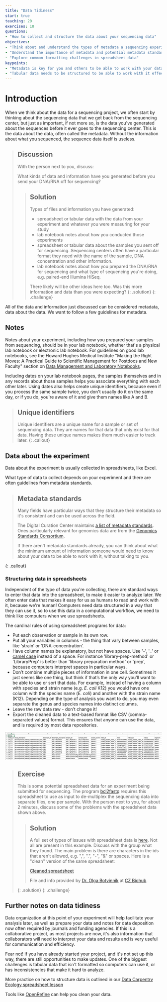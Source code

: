 ```yaml
---
title: "Data Tidiness"
start: true
teaching: 20
exercises: 10
questions:
- "How to collect and structure the data about your sequencing data"
objectives:
- "Think about and understand the types of metadata a sequencing experiment will generate"
- "Understand the importance of metadata and potential metadata standards"
- "Explore common formatting challenges in spreadsheet data"
keypoints:
- "Metadata is key for you and others to be able to work with your data"
- "Tabular data needs to be structured to be able to work with it effectively"
---
```


# Introduction

When we think about the data for a sequencing project, we often start by thinking
about the sequencing data that we get back from the sequencing center, but just as
important, if not more so, is the data you've generated about the sequences before it
ever goes to the sequencing center. This is the data about the data, often called the
metadata. Without the information about what you sequenced, the sequence data itself
is useless.  

> ## Discussion
> With the person next to you, discuss:
>
> What kinds of data and information have you generated before you send your
> DNA/RNA off for sequencing?
>
>> ## Solution
>> Types of files and information you have generated:  
>> - spreadsheet or tabular data with the data from your experiment and whatever you were measuring for your study
>> - lab notebook notes about how you conducted those experiments
>> - spreadsheet or tabular data about the samples you sent off for sequencing. Sequencing centers often have a particular format they need with the name of the sample, DNA concentration and other information.
>> - lab notebook notes about how you prepared the DNA/RNA for sequencing and what type of sequencing you're doing, e.g. paired-end Illumina HiSeq.
>>
>> There likely will be other ideas here too.
>> Was this more information and data than you were expecting?
> {: .solution}
{: .challenge}

All of the data and information just discussed can be considered metadata, data about
the data. We want to follow a few guidelines for metadata.

## Notes

Notes about your experiment, including how you prepared your samples from sequencing,
should be in your lab notebook, whether that's a physical lab notebook or electronic
lab notebook. For guidelines on good lab notebooks, see the Howard Hughes Medical
Institute "Making the Right Moves: A Practical Guide to Scientific Management for
Postdocs and New Faculty" section on
[Data Management and Laboratory Notebooks](http://www.hhmi.org/sites/default/files/Educational%20Materials/Lab%20Management/Making%20the%20Right%20Moves/moves2_ch8.pdf).

Including dates on your lab notebook pages, the samples themselves and in
any records about those samples helps you associate everything with each
other later. Using dates also helps create unique identifiers, because even
if you process the same sample twice, you don't usually do it on the same
day, or if you do, you're aware of it and give them names like A and B.

> ## Unique identifiers
> Unique identifiers are a unique name for a sample or set of sequencing data.
> They are names for that data that only exist for that data. Having these
> unique names makes them much easier to track later.
{: .callout}

## Data about the experiment

Data about the experiment is usually collected in spreadsheets, like Excel.

What type of data to collect depends on your experiment and there are often guidelines
from metadata standards.

> ## Metadata standards
> Many fields have particular ways that they structure their metadata so it's
> consistent and can be used across the field.
>
> The Digital Curation Center maintains
> [a list of metadata  standards](http://www.dcc.ac.uk/resources/metadata-standards/list).
> Ones particularly relevant for genomics data are from the
> [Genomics Standards Consortium](http://gensc.org/projects/).
>
> If there aren't metadata standards already, you can think about what the minimum
> amount of information someone would need to know about your data to be able to work
> with it, without talking to you.
>
{: .callout}

### Structuring data in spreadsheets

Independent of the type of data you're collecting, there are standard ways to enter
that data into the spreadsheet, to make it easier to analyze later. We often enter
data that makes it easy for us as humans to read and work with it, because we're
human! Computers need data structured in a way that they can use it, so to use this
data in a computational workflow, we need to think like computers when we use
spreadsheets.

The cardinal rules of using spreadsheet programs for data:

- Put each observation or sample in its own row.
- Put all your variables in columns - the thing that vary between samples, like ‘strain’ or ‘DNA-concentration’.
- Have column names be explanatory, but not have spaces. Use '-', '_' or [camel case](https://en.wikipedia.org/wiki/Camel_case) instead of a space. For instance 'library-prep-method' or 'LibraryPrep' is better than 'library preparation method' or 'prep', because computers interpret spaces in particular ways.
- Don’t combine multiple pieces of information in one cell. Sometimes it just seems like one thing, but think if that’s the only way you’ll want to be able to use or sort that data. For example, instead of having a column with species and strain name (e.g. *E. coli* K12) you would have one column with the species name (*E. coli*) and another with the strain name (K12). Depending on the type of analysis you want to do, you may even separate the genus and species names into distinct columns.
- Leave the raw data raw - don’t change it!
- Export the cleaned data to a text-based format like CSV (comma-separated values) format. This ensures that anyone can use the data, and is required by most data repositories.

[![Messy spreadsheet](../fig/01_tidiness_datasheet_example_messy.png)](../files/SampleSheet_Example_messy.csv?raw=true)

> ## Exercise
> This is some potential spreadsheet data for an experiment being submitted for
> sequencing. The program
> [bcl2fastq](https://support.illumina.com/content/dam/illumina-support/documents/documentation/software_documentation/bcl2fastq/bcl2fastq_letterbooklet_15038058brpmi.pdf)
> requires this spreadsheet to use as input to de-multiplex the sequencing data into
> separate files, one per sample. With the person next to you, for about 2 minutes,
> discuss some of the problems with the spreadsheet data shown above.
>
>> ## Solution
>> A full set of types of issues with spreadsheet data is
>> [here](http://www.datacarpentry.org/spreadsheet-ecology-lesson/02-common-mistakes/).
>> Not all are present in this example. Discuss with the group what they found. The
>> main problem is there are characters in the ids that aren't allowed,
>> e.g. ",", ".", "-", "&" or spaces. Here is a "clean" version of the same
>> spreadsheet:
>>
>> [Cleaned spreadsheet](../files/SampleSheet_Example_clean.csv?raw=true)
>>
>> File and info provided by [Dr. Olga Botvinnik](https://github.com/olgabot) at [CZ Biohub](https://github.com/czbiohub).
>>
> {: .solution}
{: .challenge}

## Further notes on data tidiness

Data organization at this point of your experiment will help facilitate your analysis
later, as well as prepare your data and notes for data deposition now often required
by journals and funding agencies. If this is a collaborative project, as most projects
are now, it's also information that collaborators will need to interpret your data and
results and is very useful for communication and efficiency.

Fear not! If you have already started your project, and it's not set up this way,
there are still opportunities to make updates. One of the biggest challenges is
tabular data that isn't formatted so computers can use it, or has inconsistencies that
make it hard to analyze.

More practice on how to structure data is outlined in our
[Data Carpentry Ecology spreadsheet lesson](http://www.datacarpentry.org/OpenRefine-ecology-lesson/)

Tools like
[OpenRefine](http://www.datacarpentry.org/OpenRefine-ecology-lesson/)
can help you clean your data.
